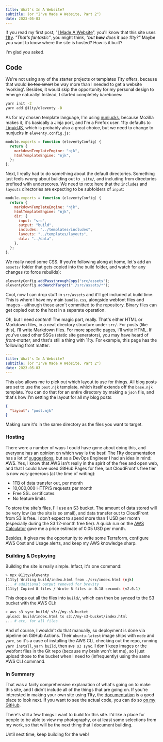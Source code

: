 ```yaml
---
title: What's In A Website?
subtitle: (or "I've Made A Website, Part 2")
date: 2023-05-03
---
```


If you read my first post, "[I Made A Website][0]", you'll know that this site
uses [11ty][1]. _"That's fantastic"_, you might think, _"but **how** does it use
11ty?"_ Maybe you want to know where the site is hosted? How is it built?

I'm glad you asked.

## Code

We're not using any of the starter projects or templates 11ty offers, because
that would ~~be too smart~~ be way more than I needed to get a website 'working'.
Besides, it would skip the opportunity for my personal design to emerge naturally!
Instead, I started completely barebones:

```sh
yarn init -2
yarn add @11ty/eleventy -D
```

As for my chosen template language, I'm using [nunjucks][2], because Mozilla
makes it, it's basically a Jinja port, and I'm a Firefox user. 11ty defaults to
[LiquidJS][3], which is probably also a great choice, but we need to change to
nunjucks in `eleventy.config.js`:

```js
module.exports = function (eleventyConfig) {
  return {
    markdownTemplateEngine: "njk",
    htmlTemplateEngine: "njk",
  };
};
```

Next, I really had to do something about the default directories. Something just
feels _wrong_ about building out to `_site/`, and including from directories
prefixed with underscores. We need to note here that the `includes` and `layouts`
directories are expecting to be subfolders of `input`:

```js
module.exports = function (eleventyConfig) {
  return {
    markdownTemplateEngine: "njk",
    htmlTemplateEngine: "njk",
    dir: {
      input: "src",
      output: "build",
      includes: "../templates/includes",
      layouts: "../templates/layouts",
      data: "../data",
    },
  };
};
```

We really need some CSS. If you're following along at home, let's add an
`assets/` folder that gets copied into the build folder, and watch for any
changes (to force rebuilds):

```js
eleventyConfig.addPassthroughCopy("src/assets");
eleventyConfig.addWatchTarget("./src/assets/*");
```

Cool, now I can drop stuff in `src/assets` and it'll get included at build time.
This is where I have my main `bundle.css`, alongside webfont files and images -
although those aren't committed to the repository. Binary files can get copied
out to the host in a separate operation.

Oh, but I need _content_! The magic part, really. That's either HTML or Markdown
files, in a neat directory structure under `src/`. For posts (like this), I'll
write Markdown files. For more specific pages, I'll write HTML. If you've used
other SSGs (static site generators), you may have heard of _front-matter_, and
that's still a thing with 11ty. For example, this page has the following front
matter:

```yaml
---
title: What's In A Website?
subtitle: (or "I've Made A Website, Part 2")
date: 2023-05-03
---
```

This also allows me to pick out which layout to use for things. All blog posts
are set to use the `post.njk` template, which itself extends off the `base.njk`
template. You can do that for an entire directory by making a `json` file, and
that's how I'm setting the layout for all my blog posts:

```json
{
  "layout": "post.njk"
}
```

Making sure it's in the same directory as the files you want to target.

### Hosting

There were a number of ways I could have gone about doing this, and everyone
has an opinion on which way is the best! The 11ty documentation has a lot of
[suggestions][4], but as a DevOps Engineer I had an idea in mind: AWS. Yes, I
know that AWS isn't really in the spirit of the free and open web, and that I
could have used GitHub Pages for free, but CloudFront's free tier is now _very_
generous (at the time of writing):

- 1TB of data transfer out, per month
- 10,000,000 HTTP/S requests per month
- Free SSL certificates
- No feature limits

To store the site's files, I'll use an S3 bucket. The amount of data stored will
be very low (as the site is so small), and data transfer out to CloudFront from
S3 is free. I don't expect to spend more than 1 USD per month (especially during
the S3 12-month free tier). A quick run on the [AWS Calculator][5] gave me a price
estimate of 0.05 USD per month.

Besides, it gives me the opportunity to write some Terraform, configure AWS
Cost and Usage alerts, and keep my AWS knowledge sharp.

### Building & Deploying

Building the site is really simple. Infact, it's one command:

```sh
> npx @11ty/eleventy
[11ty] Writing build/index.html from ./src/index.html (njk)
... # additional output removed for brevity
[11ty] Copied 8 files / Wrote 6 files in 0.18 seconds (v2.0.1)
```

This drops out all the files into `build/`, which can then be synced to the S3
bucket with the AWS CLI:

```sh
> aws s3 sync build/ s3://my-s3-bucket
upload: build/index.html to s3://my-s3-bucket/index.html
... # etc, for all files
```

And of course, I wouldn't do that manually, so deployment is done via pipeline
on GitHub Actions. Their `ubuntu-latest` image ships with `node` and `yarn`, so
it's a case of installing the AWS CLI, checking out the repo, running
`yarn install`, `yarn build`, then `aws s3 sync`. I don't keep images or the
webfont files in the Git repo (because my brain won't let me), so I just upload
those to the bucket when I need to (infrequently) using the same AWS CLI command.

### In Summary

That was a fairly comprehensive explanation of what's going on to make this site,
and I didn't include all of the things that are going on. If you're interested
in making your own site using 11ty, the [documentation][6] is a good place to
look next. If you want to see the actual code, you can do so [on my GitHub][7].

There's still a few things I want to build for this site. I'd like a place for
people to be able to view my photography, or at least some selections from my
work, so that will be the next thing that I document building.

Until next time, keep building for the web!

[0]: /blog/i-made-a-website/
[1]: https://www.11ty.dev
[2]: https://github.com/mozilla/nunjucks
[3]: https://liquidjs.com/
[4]: https://www.11ty.dev/docs/deployment/
[5]: https://calculator.aws/
[6]: https://www.11ty.dev/docs/
[7]: https://github.com/amberstarlight/website
